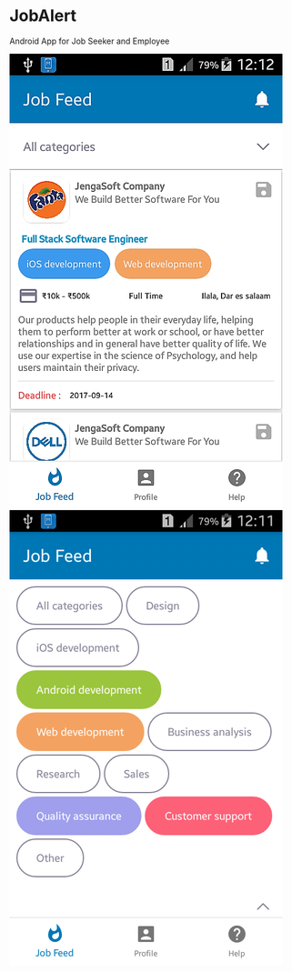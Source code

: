 # JobAlert
Android App for Job Seeker and Employee

![Sample Screen](https://github.com/mocodertz/jobalert/blob/master/screenshot_0929121207.png) ![Sample Screen](https://github.com/mocodertz/jobalert/blob/master/screenshot_0929121148.png)
